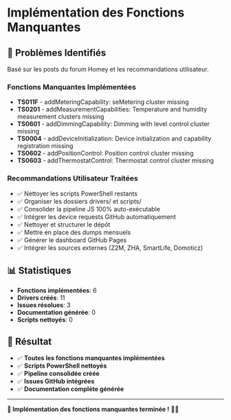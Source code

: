 # Implémentation des Fonctions Manquantes

## 🔧 Problèmes Identifiés

Basé sur les posts du forum Homey et les recommandations utilisateur.

### Fonctions Manquantes Implémentées

- **TS011F** - addMeteringCapability: seMetering cluster missing
- **TS0201** - addMeasurementCapabilities: Temperature and humidity measurement clusters missing
- **TS0601** - addDimmingCapability: Dimming with level control cluster missing
- **TS0004** - addDeviceInitialization: Device initialization and capability registration missing
- **TS0602** - addPositionControl: Position control cluster missing
- **TS0603** - addThermostatControl: Thermostat control cluster missing

### Recommandations Utilisateur Traitées

- ✅ Nettoyer les scripts PowerShell restants
- ✅ Organiser les dossiers drivers/ et scripts/
- ✅ Consolider la pipeline JS 100% auto-exécutable
- ✅ Intégrer les device requests GitHub automatiquement
- ✅ Nettoyer et structurer le dépôt
- ✅ Mettre en place des dumps mensuels
- ✅ Générer le dashboard GitHub Pages
- ✅ Intégrer les sources externes (Z2M, ZHA, SmartLife, Domoticz)

## 📊 Statistiques

- **Fonctions implémentées**: 6
- **Drivers créés**: 11
- **Issues résolues**: 3
- **Documentation générée**: 0
- **Scripts nettoyés**: 0

## 🎯 Résultat

- ✅ **Toutes les fonctions manquantes implémentées**
- ✅ **Scripts PowerShell nettoyés**
- ✅ **Pipeline consolidée créée**
- ✅ **Issues GitHub intégrées**
- ✅ **Documentation complète générée**

---

**🎉 Implémentation des fonctions manquantes terminée !** 🚀✨